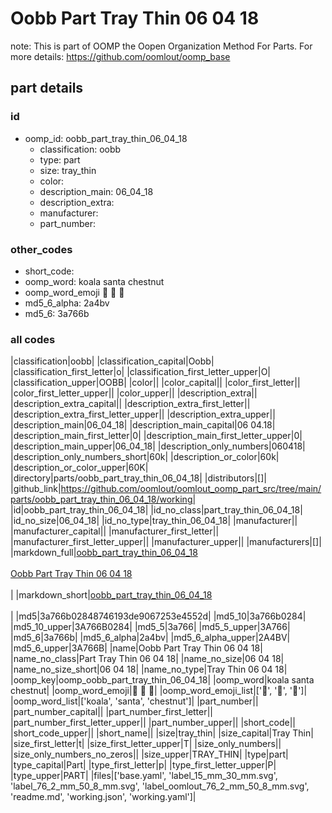 # Oobb Part Tray Thin 06 04 18  

note: This is part of OOMP the Oopen Organization Method For Parts. For more details: https://github.com/oomlout/oomp_base

##  part details





### id
* oomp_id: oobb_part_tray_thin_06_04_18
  * classification: oobb
  * type: part
  * size: tray_thin
  * color: 
  * description_main: 06_04_18
  * description_extra: 
  * manufacturer: 
  * part_number: 

### other_codes
* short_code: 
* oomp_word: koala santa chestnut
* oomp_word_emoji :koala: :santa: :chestnut:
* md5_6_alpha: 2a4bv
* md5_6: 3a766b

### all codes 
|classification|oobb|
|classification_capital|Oobb|
|classification_first_letter|o|
|classification_first_letter_upper|O|
|classification_upper|OOBB|
|color||
|color_capital||
|color_first_letter||
|color_first_letter_upper||
|color_upper||
|description_extra||
|description_extra_capital||
|description_extra_first_letter||
|description_extra_first_letter_upper||
|description_extra_upper||
|description_main|06_04_18|
|description_main_capital|06 04.18|
|description_main_first_letter|0|
|description_main_first_letter_upper|0|
|description_main_upper|06_04_18|
|description_only_numbers|060418|
|description_only_numbers_short|60k|
|description_or_color|60k|
|description_or_color_upper|60K|
|directory|parts/oobb_part_tray_thin_06_04_18|
|distributors|[]|
|github_link|https://github.com/oomlout/oomlout_oomp_part_src/tree/main/parts/oobb_part_tray_thin_06_04_18/working|
|id|oobb_part_tray_thin_06_04_18|
|id_no_class|part_tray_thin_06_04_18|
|id_no_size|06_04_18|
|id_no_type|tray_thin_06_04_18|
|manufacturer||
|manufacturer_capital||
|manufacturer_first_letter||
|manufacturer_first_letter_upper||
|manufacturer_upper||
|manufacturers|[]|
|markdown_full|[oobb_part_tray_thin_06_04_18](https://github.com/oomlout/oomlout_oomp_part_src/tree/main/parts/oobb_part_tray_thin_06_04_18/working)<br>[](https://github.com/oomlout/oomlout_oomp_part_src/tree/main/parts/oobb_part_tray_thin_06_04_18/working)<br>[Oobb Part Tray Thin 06 04 18](https://github.com/oomlout/oomlout_oomp_part_src/tree/main/parts/oobb_part_tray_thin_06_04_18/working)<br><br>|
|markdown_short|[oobb_part_tray_thin_06_04_18](https://github.com/oomlout/oomlout_oomp_part_src/tree/main/parts/oobb_part_tray_thin_06_04_18/working)<br><br>|
|md5|3a766b02848746193de9067253e4552d|
|md5_10|3a766b0284|
|md5_10_upper|3A766B0284|
|md5_5|3a766|
|md5_5_upper|3A766|
|md5_6|3a766b|
|md5_6_alpha|2a4bv|
|md5_6_alpha_upper|2A4BV|
|md5_6_upper|3A766B|
|name|Oobb Part Tray Thin 06 04 18|
|name_no_class|Part Tray Thin 06 04 18|
|name_no_size|06 04 18|
|name_no_size_short|06 04 18|
|name_no_type|Tray Thin 06 04 18|
|oomp_key|oomp_oobb_part_tray_thin_06_04_18|
|oomp_word|koala santa chestnut|
|oomp_word_emoji|:koala: :santa: :chestnut:|
|oomp_word_emoji_list|[':koala:', ':santa:', ':chestnut:']|
|oomp_word_list|['koala', 'santa', 'chestnut']|
|part_number||
|part_number_capital||
|part_number_first_letter||
|part_number_first_letter_upper||
|part_number_upper||
|short_code||
|short_code_upper||
|short_name||
|size|tray_thin|
|size_capital|Tray Thin|
|size_first_letter|t|
|size_first_letter_upper|T|
|size_only_numbers||
|size_only_numbers_no_zeros||
|size_upper|TRAY_THIN|
|type|part|
|type_capital|Part|
|type_first_letter|p|
|type_first_letter_upper|P|
|type_upper|PART|
|files|['base.yaml', 'label_15_mm_30_mm.svg', 'label_76_2_mm_50_8_mm.svg', 'label_oomlout_76_2_mm_50_8_mm.svg', 'readme.md', 'working.json', 'working.yaml']|
